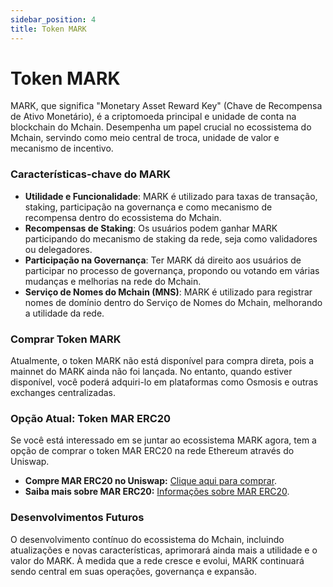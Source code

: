 ```yaml
---
sidebar_position: 4
title: Token MARK
---
```


# Token MARK

MARK, que significa "Monetary Asset Reward Key" (Chave de Recompensa de Ativo Monetário), é a criptomoeda principal e unidade de conta na blockchain do Mchain. Desempenha um papel crucial no ecossistema do Mchain, servindo como meio central de troca, unidade de valor e mecanismo de incentivo.

### Características-chave do MARK
- **Utilidade e Funcionalidade**: MARK é utilizado para taxas de transação, staking, participação na governança e como mecanismo de recompensa dentro do ecossistema do Mchain.
- **Recompensas de Staking**: Os usuários podem ganhar MARK participando do mecanismo de staking da rede, seja como validadores ou delegadores.
- **Participação na Governança**: Ter MARK dá direito aos usuários de participar no processo de governança, propondo ou votando em várias mudanças e melhorias na rede do Mchain.
- **Serviço de Nomes do Mchain (MNS)**: MARK é utilizado para registrar nomes de domínio dentro do Serviço de Nomes do Mchain, melhorando a utilidade da rede.

### Comprar Token MARK

Atualmente, o token MARK não está disponível para compra direta, pois a mainnet do MARK ainda não foi lançada. No entanto, quando estiver disponível, você poderá adquiri-lo em plataformas como Osmosis e outras exchanges centralizadas.

### Opção Atual: Token MAR ERC20

Se você está interessado em se juntar ao ecossistema MARK agora, tem a opção de comprar o token MAR ERC20 na rede Ethereum através do Uniswap.

- **Compre MAR ERC20 no Uniswap:** [Clique aqui para comprar](/docs/learn/mar-erc20/uniswap/trade-mar).
- **Saiba mais sobre MAR ERC20:** [Informações sobre MAR ERC20](/docs/learn/mar-erc20/what-is-mar-erc20).

### Desenvolvimentos Futuros
O desenvolvimento contínuo do ecossistema do Mchain, incluindo atualizações e novas características, aprimorará ainda mais a utilidade e o valor do MARK. À medida que a rede cresce e evolui, MARK continuará sendo central em suas operações, governança e expansão.
